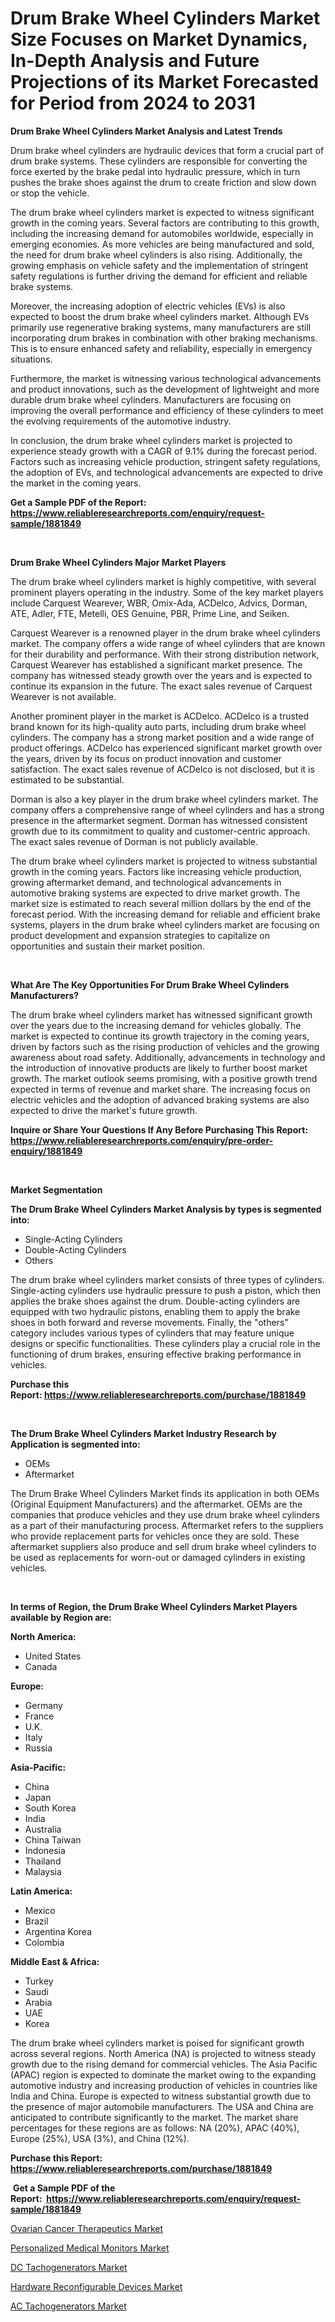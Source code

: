 <p><h1>Drum Brake Wheel Cylinders Market Size Focuses on Market Dynamics, In-Depth Analysis and Future Projections of its Market Forecasted for Period from 2024 to 2031</h1></p><p><strong>Drum Brake Wheel Cylinders Market Analysis and Latest Trends</strong></p>
<p><p>Drum brake wheel cylinders are hydraulic devices that form a crucial part of drum brake systems. These cylinders are responsible for converting the force exerted by the brake pedal into hydraulic pressure, which in turn pushes the brake shoes against the drum to create friction and slow down or stop the vehicle.</p><p>The drum brake wheel cylinders market is expected to witness significant growth in the coming years. Several factors are contributing to this growth, including the increasing demand for automobiles worldwide, especially in emerging economies. As more vehicles are being manufactured and sold, the need for drum brake wheel cylinders is also rising. Additionally, the growing emphasis on vehicle safety and the implementation of stringent safety regulations is further driving the demand for efficient and reliable brake systems.</p><p>Moreover, the increasing adoption of electric vehicles (EVs) is also expected to boost the drum brake wheel cylinders market. Although EVs primarily use regenerative braking systems, many manufacturers are still incorporating drum brakes in combination with other braking mechanisms. This is to ensure enhanced safety and reliability, especially in emergency situations.</p><p>Furthermore, the market is witnessing various technological advancements and product innovations, such as the development of lightweight and more durable drum brake wheel cylinders. Manufacturers are focusing on improving the overall performance and efficiency of these cylinders to meet the evolving requirements of the automotive industry.</p><p>In conclusion, the drum brake wheel cylinders market is projected to experience steady growth with a CAGR of 9.1% during the forecast period. Factors such as increasing vehicle production, stringent safety regulations, the adoption of EVs, and technological advancements are expected to drive the market in the coming years.</p></p>
<p><strong>Get a Sample PDF of the Report:&nbsp; <a href="https://www.reliableresearchreports.com/enquiry/request-sample/1881849">https://www.reliableresearchreports.com/enquiry/request-sample/1881849</a></strong></p>
<p>&nbsp;</p>
<p><strong>Drum Brake Wheel Cylinders Major Market Players</strong></p>
<p><p>The drum brake wheel cylinders market is highly competitive, with several prominent players operating in the industry. Some of the key market players include Carquest Wearever, WBR, Omix-Ada, ACDelco, Advics, Dorman, ATE, Adler, FTE, Metelli, OES Genuine, PBR, Prime Line, and Seiken.</p><p>Carquest Wearever is a renowned player in the drum brake wheel cylinders market. The company offers a wide range of wheel cylinders that are known for their durability and performance. With their strong distribution network, Carquest Wearever has established a significant market presence. The company has witnessed steady growth over the years and is expected to continue its expansion in the future. The exact sales revenue of Carquest Wearever is not available.</p><p>Another prominent player in the market is ACDelco. ACDelco is a trusted brand known for its high-quality auto parts, including drum brake wheel cylinders. The company has a strong market position and a wide range of product offerings. ACDelco has experienced significant market growth over the years, driven by its focus on product innovation and customer satisfaction. The exact sales revenue of ACDelco is not disclosed, but it is estimated to be substantial.</p><p>Dorman is also a key player in the drum brake wheel cylinders market. The company offers a comprehensive range of wheel cylinders and has a strong presence in the aftermarket segment. Dorman has witnessed consistent growth due to its commitment to quality and customer-centric approach. The exact sales revenue of Dorman is not publicly available.</p><p>The drum brake wheel cylinders market is projected to witness substantial growth in the coming years. Factors like increasing vehicle production, growing aftermarket demand, and technological advancements in automotive braking systems are expected to drive market growth. The market size is estimated to reach several million dollars by the end of the forecast period. With the increasing demand for reliable and efficient brake systems, players in the drum brake wheel cylinders market are focusing on product development and expansion strategies to capitalize on opportunities and sustain their market position.</p></p>
<p>&nbsp;</p>
<p><strong>What Are The Key Opportunities For Drum Brake Wheel Cylinders Manufacturers?</strong></p>
<p><p>The drum brake wheel cylinders market has witnessed significant growth over the years due to the increasing demand for vehicles globally. The market is expected to continue its growth trajectory in the coming years, driven by factors such as the rising production of vehicles and the growing awareness about road safety. Additionally, advancements in technology and the introduction of innovative products are likely to further boost market growth. The market outlook seems promising, with a positive growth trend expected in terms of revenue and market share. The increasing focus on electric vehicles and the adoption of advanced braking systems are also expected to drive the market's future growth.</p></p>
<p><strong>Inquire or Share Your Questions If Any Before Purchasing This Report: <a href="https://www.reliableresearchreports.com/enquiry/pre-order-enquiry/1881849">https://www.reliableresearchreports.com/enquiry/pre-order-enquiry/1881849</a></strong></p>
<p>&nbsp;</p>
<p><strong>Market Segmentation</strong></p>
<p><strong>The Drum Brake Wheel Cylinders Market Analysis by types is segmented into:</strong></p>
<p><ul><li>Single-Acting Cylinders</li><li>Double-Acting Cylinders</li><li>Others</li></ul></p>
<p><p>The drum brake wheel cylinders market consists of three types of cylinders. Single-acting cylinders use hydraulic pressure to push a piston, which then applies the brake shoes against the drum. Double-acting cylinders are equipped with two hydraulic pistons, enabling them to apply the brake shoes in both forward and reverse movements. Finally, the "others" category includes various types of cylinders that may feature unique designs or specific functionalities. These cylinders play a crucial role in the functioning of drum brakes, ensuring effective braking performance in vehicles.</p></p>
<p><strong>Purchase this Report:&nbsp;<a href="https://www.reliableresearchreports.com/purchase/1881849">https://www.reliableresearchreports.com/purchase/1881849</a></strong></p>
<p>&nbsp;</p>
<p><strong>The Drum Brake Wheel Cylinders Market Industry Research by Application is segmented into:</strong></p>
<p><ul><li>OEMs</li><li>Aftermarket</li></ul></p>
<p><p>The Drum Brake Wheel Cylinders Market finds its application in both OEMs (Original Equipment Manufacturers) and the aftermarket. OEMs are the companies that produce vehicles and they use drum brake wheel cylinders as a part of their manufacturing process. Aftermarket refers to the suppliers who provide replacement parts for vehicles once they are sold. These aftermarket suppliers also produce and sell drum brake wheel cylinders to be used as replacements for worn-out or damaged cylinders in existing vehicles.</p></p>
<p>&nbsp;</p>
<p><strong>In terms of Region, the Drum Brake Wheel Cylinders Market Players available by Region are:</strong></p>
<p>
    <p> <strong> North America: </strong>
        <ul>
            <li>United States</li>
            <li>Canada</li>
        </ul>
        </p> 
    <p> <strong> Europe: </strong>
        <ul>
            <li>Germany</li>
            <li>France</li>
            <li>U.K.</li>
            <li>Italy</li>
            <li>Russia</li>
        </ul>
        </p> 
    <p> <strong> Asia-Pacific: </strong>
        <ul>
            <li>China</li>
            <li>Japan</li>
            <li>South Korea</li>
            <li>India</li>
            <li>Australia</li>
            <li>China Taiwan</li>
            <li>Indonesia</li>
            <li>Thailand</li>
            <li>Malaysia</li>
        </ul>
        </p> 
    <p> <strong> Latin America: </strong>
        <ul>
            <li>Mexico</li>
            <li>Brazil</li>
            <li>Argentina Korea</li>
            <li>Colombia</li>
        </ul>
        </p> 
    <p> <strong> Middle East & Africa: </strong>
        <ul>
            <li>Turkey</li>
            <li>Saudi</li>
            <li>Arabia</li>
            <li>UAE</li>
            <li>Korea</li>
        </ul>
    </p>
    </p>
<p><p>The drum brake wheel cylinders market is poised for significant growth across several regions. North America (NA) is projected to witness steady growth due to the rising demand for commercial vehicles. The Asia Pacific (APAC) region is expected to dominate the market owing to the expanding automotive industry and increasing production of vehicles in countries like India and China. Europe is expected to witness substantial growth due to the presence of major automobile manufacturers. The USA and China are anticipated to contribute significantly to the market. The market share percentages for these regions are as follows: NA (20%), APAC (40%), Europe (25%), USA (3%), and China (12%).</p></p>
<p><strong>Purchase this Report: <a href="https://www.reliableresearchreports.com/purchase/1881849">https://www.reliableresearchreports.com/purchase/1881849</a></strong></p>
<p>&nbsp;<strong>Get a Sample PDF of the Report:&nbsp;&nbsp;<a href="https://www.reliableresearchreports.com/enquiry/request-sample/1881849">https://www.reliableresearchreports.com/enquiry/request-sample/1881849</a></strong></p>
<p><strong></strong></p>
<p><p><a href="https://medium.com/@geoanderson1978/ovarian-cancer-therapeutics-nbsp-market-focuses-on-market-share-size-and-projected-forecast-till-d8deca326ee0">Ovarian Cancer Therapeutics Market</a></p><p><a href="https://medium.com/@geoanderson1978/personalized-medical-monitors-market-report-reveals-the-latest-trends-and-growth-opportunities-of-ef1ade50eed3">Personalized Medical Monitors Market</a></p><p><a href="https://github.com/WillieWoodard/Market-Research-Report-List-2/blob/main/dc-tachogenerators-market.md">DC Tachogenerators Market</a></p><p><a href="https://medium.com/@geoanderson1978/hardware-reconfigurable-devices-market-trends-and-market-analysis-forecasted-for-period-2023-2030-6feebae018d1">Hardware Reconfigurable Devices Market</a></p><p><a href="https://github.com/BryceTownsendr/Market-Research-Report-List-2/blob/main/ac-tachogenerators-market.md">AC Tachogenerators Market</a></p></p>